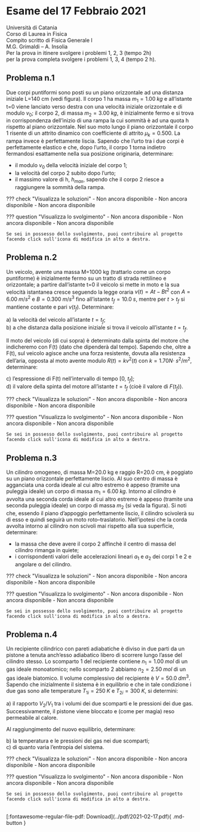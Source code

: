 # Esame del 17 Febbraio 2021
Università di Catania <br>
Corso di Laurea in Fisica <br>
Compito scritto di Fisica Generale I <br>
M.G. Grimaldi – A. Insolia <br>
Per la prova in itinere svolgere i problemi 1, 2, 3 (tempo 2h) <br>
per la prova completa svolgere i problemi 1, 3, 4 (tempo 2 h). <br>

## Problema n.1
Due corpi puntiformi sono posti su un piano orizzontale ad una distanza iniziale L=140 cm (vedi figura). Il corpo 1 ha massa $m_1=1.00 \; kg$ e all’istante t=0 viene lanciato verso destra con una velocità iniziale orizzontale e di modulo $v_0$; il corpo 2, di massa $m_2=3.00 \; kg$, è inizialmente fermo e si trova in corrispondenza dell’inizio di una rampa la cui sommità è ad una quota h rispetto al piano orizzontale. Nel suo moto lungo il piano orizzontale il corpo 1 risente di un attrito dinamico con coefficiente di attrito $μ_k=0.500$. La rampa invece è perfettamente liscia. Sapendo che l’urto tra i due corpi è perfettamente elastico e che, dopo l’urto, il corpo 1 torna indietro fermandosi esattamente nella sua posizione originaria, determinare:

- il modulo $v_0$ della velocità iniziale del corpo 1;
- la velocità del corpo 2 subito dopo l’urto;
- il massimo valore di h, $h_{max}$, sapendo che il corpo 2 riesce a raggiungere la sommità della rampa.

??? check "Visualizza le soluzioni"
    - Non ancora disponibile
    - Non ancora disponibile
    - Non ancora disponibile

??? question "Visualizza lo svolgimento"
    - Non ancora disponibile
    - Non ancora disponibile
    - Non ancora disponibile
    
    Se sei in possesso dello svolgimento, puoi contribuire al progetto facendo click sull'icona di modifica in alto a destra.

## Problema n.2
Un veicolo, avente una massa M=1000 kg (trattarlo come un corpo puntiforme) è inizialmente fermo su un tratto di strada rettilineo e orizzontale; a partire dall’istante t=0 il veicolo si mette in moto e la sua velocità istantanea cresce seguendo la legge oraria $v(t)=At−Bt^2$ con $A=6.00 \; m/s^2$ e $B=0.300 \; m/s^3$ fino all’istante $t_f=10.0 \; s$, mentre per $t>t_f$ si mantiene costante e pari $v(t_f)$. Determinare:

a) la velocità del veicolo all’istante $t=t_f$; <br>
b) a che distanza dalla posizione iniziale si trova il veicolo all’istante $t=t_f$. <br>

Il moto del veicolo (di cui sopra) è determinato dalla spinta del motore che indicheremo con F(t) (dato che dipenderà dal tempo). Sapendo che, oltre a F(t), sul veicolo agisce anche una forza resistente, dovuta alla resistenza dell’aria, opposta al moto avente modulo $R(t)= kv^2 (t)$ con $k=1.70 N \cdot \; s^2/m^2$, determinare:

c) l’espressione di F(t) nell’intervallo di tempo [0, $t_f$]; <br>
d) il valore della spinta del motore all’istante $t=t_f$ (cioè il valore di $F(t_f)$).

??? check "Visualizza le soluzioni"
    - Non ancora disponibile
    - Non ancora disponibile
    - Non ancora disponibile

??? question "Visualizza lo svolgimento"
    - Non ancora disponibile
    - Non ancora disponibile
    - Non ancora disponibile
    
    Se sei in possesso dello svolgimento, puoi contribuire al progetto facendo click sull'icona di modifica in alto a destra.

## Problema n.3
Un cilindro omogeneo, di massa M=20.0 kg e raggio R=20.0 cm, è poggiato su un piano orizzontale perfettamente liscio. Al suo centro di massa è agganciata una corda ideale al cui altro estremo è appeso (tramite una puleggia ideale) un corpo di massa $m_1=6.00 \; kg$. Intorno al cilindro è avvolta una seconda corda ideale al cui altro estremo è appeso (tramite una seconda puleggia ideale) un corpo di massa $m_2$ (si veda la figura). Si noti che, essendo il piano d’appoggio perfettamente liscio, il cilindro scivolerà su di esso e quindi seguirà un moto roto–traslatorio. Nell’ipotesi che la corda avvolta intorno al cilindro non scivoli mai rispetto alla sua superficie, determinare: 

- la massa che deve avere il corpo 2 affinchè il centro di massa del cilindro rimanga in quiete; 
- i corrispondenti valori delle accelerazioni lineari $a_1$ e $a_2$ dei corpi 1 e 2 e angolare α del cilindro.

??? check "Visualizza le soluzioni"
    - Non ancora disponibile
    - Non ancora disponibile
    - Non ancora disponibile

??? question "Visualizza lo svolgimento"
    - Non ancora disponibile
    - Non ancora disponibile
    - Non ancora disponibile
    
    Se sei in possesso dello svolgimento, puoi contribuire al progetto facendo click sull'icona di modifica in alto a destra.

## Problema n.4
Un recipiente cilindrico con pareti adiabatiche è diviso in due parti da un pistone a tenuta anch’esso adiabatico libero di scorrere lungo l’asse del cilindro stesso. Lo scomparto 1 del recipiente contiene $n_1=1.00 \; mol$ di un gas ideale monoatomico; nello scomparto 2 abbiamo $n_2= 2.50 \; mol$ di un gas ideale biatomico. Il volume complessivo del recipiente è $V=50.0 \; dm^3$. Sapendo che inizialmente il sistema è in equilibrio e che in tale condizione i due gas sono alle temperature $T_{1i}=250 \; K$ e $T_{2i}=300 \; K$, si determini:

a) il rapporto $V_2/V_1$ tra i volumi dei due scomparti e le pressioni dei due gas. Successivamente, il pistone viene bloccato e (come per magia) reso permeabile al calore. 

Al raggiungimento del nuovo equilibrio, determinare:

b) la temperatura e le pressioni dei gas nei due scomparti; <br>
c) di quanto varia l’entropia del sistema.

??? check "Visualizza le soluzioni"
    - Non ancora disponibile
    - Non ancora disponibile
    - Non ancora disponibile

??? question "Visualizza lo svolgimento"
    - Non ancora disponibile
    - Non ancora disponibile
    - Non ancora disponibile
    
    Se sei in possesso dello svolgimento, puoi contribuire al progetto facendo click sull'icona di modifica in alto a destra.

<br>
[:fontawesome-regular-file-pdf: Download](../pdf/2021-02-17.pdf){ .md-button }